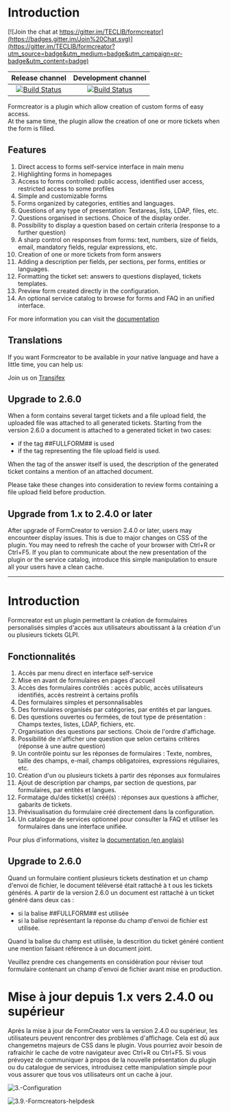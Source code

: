 # Introduction

[![Join the chat at https://gitter.im/TECLIB/formcreator](https://badges.gitter.im/Join%20Chat.svg)](https://gitter.im/TECLIB/formcreator?utm_source=badge&utm_medium=badge&utm_campaign=pr-badge&utm_content=badge) 

| **Release channel** | **Development channel** |
|:---:|:---:|
| [![Build Status](https://travis-ci.org/pluginsGLPI/formcreator.svg?branch=master)](https://travis-ci.org/pluginsGLPI/formcreator) | [![Build Status](https://travis-ci.org/pluginsGLPI/formcreator.svg?branch=develop)](https://travis-ci.org/pluginsGLPI/formcreator) |

Formcreator is a plugin which allow creation of custom forms of easy access.  
At the same time, the plugin allow the creation of one or more tickets when the form is filled. 

## Features

1. Direct access to forms self-service interface in main menu
2. Highlighting forms in homepages
3. Access to forms controlled: public access, identified user access, restricted access to some profiles
4. Simple and customizable forms
5. Forms organized by categories, entities and languages.
6. Questions of any type of presentation: Textareas, lists, LDAP, files, etc.
7. Questions organised in sections. Choice of the display order.
8. Possibility to display a question based on certain criteria (response to a further question)
9. A sharp control on responses from forms: text, numbers, size of fields, email, mandatory fields, regular expressions, etc.
10. Creation of one or more tickets from form answers
11. Adding a description per fields, per sections, per forms, entities or languages.
12. Formatting the ticket set: answers to questions displayed, tickets templates.
13. Preview form created directly in the configuration.
14. An optional service catalog to browse for forms and FAQ in an unified interface.

For more information you can visit the [documentation](http://glpi-plugins.readthedocs.io/en/latest/formcreator/)

## Translations

If you want Formcreator to be available in your native language and have a little time, you can help us:

Join us on [Transifex](https://www.transifex.com/teclib/glpi-project-plugin-formcreator)

## Upgrade to 2.6.0

When a form contains several target tickets and a file upload field, the uploaded file was attached to all generated tickets.
Starting from the version 2.6.0 a document is attached to a generated ticket in two cases:
* if the tag ##FULLFORM## is used
* if the tag representing the file upload field is used. 

When the tag of the answer itself is used, the description of the generated ticket contains a mention of an attached document.

Please take these changes into consideration to review forms containing a file upload field before production.

## Upgrade from 1.x to 2.4.0 or later

After upgrade of FormCreator to version 2.4.0 or later, users may encounteer display issues. This is due to major changes on CSS of the plugin. You may need to refresh the cache of your browser with Ctrl+R or Ctrl+F5. If you plan to communicate about the new presentation of the plugin or the service catalog, introduce this simple manipulation to ensure all your users have a clean cache.

------------------------------------------------------------------------------------------------------------------------

# Introduction


Formcreator est un plugin permettant la création de formulaires personalisés simples d'accès aux utilisateurs aboutissant à la création d'un ou plusieurs tickets GLPI.

## Fonctionnalités

1. Accès par menu direct en interface self-service
2. Mise en avant de formulaires en pages d'accueil
3. Accès des formulaires contrôlés : accès public, accès utilisateurs identifiés, accès restreint à certains profils
4. Des formulaires simples et personnalisables
5. Des formulaires organisés par catégories, par entités et par langues.
6. Des questions ouvertes ou fermées, de tout type de présentation : Champs textes, listes, LDAP, fichiers, etc.
7. Organisation des questions par sections. Choix de l'ordre d'affichage.
8. Possibilité de n'afficher une question que selon certains critères (réponse à une autre question)
9. Un contrôle pointu sur les réponses de formulaires : Texte, nombres, taille des champs, e-mail, champs obligatoires, expressions réguliaires, etc.
10. Création d'un ou plusieurs tickets à partir des réponses aux formulaires
11. Ajout de description par champs, par section de questions, par formulaires, par entités et langues.
12. Formatage du/des ticket(s) créé(s) : réponses aux questions à afficher, gabarits de tickets.
13. Prévisualisation du formulaire créé directement dans la configuration.
14. Un catalogue de services optionnel pour consulter la FAQ et utiliser les formulaires dans une interface unifiée.

Pour plus d'informations, visitez la [documentation (en anglais)](http://glpi-plugins.readthedocs.io/fr/latest/formcreator/)

## Upgrade to 2.6.0

Quand un formulaire contient plusieurs tickets destination et un champ d'envoi de fichier, le document téléversé était rattaché à t ous les tickets générés. A partir de la version 2.6.0 un document est rattaché à un ticket généré dans deux cas :
* si la balise ##FULLFORM## est utilisée
* si la balise représentant la réponse du champ d'envoi de fichier est utilisée.

Quand la balise du champ est utilisée, la descrition du ticket généré contient une mention faisant référence à un document joint.

Veuillez prendre ces changements en considération pour réviser tout formulaire contenant un champ d'envoi de fichier avant mise en production.

# Mise à jour depuis 1.x vers 2.4.0 ou supérieur

Après la mise à jour de FormCreator vers la version 2.4.0 ou supérieur, les utilisateurs peuvent rencontrer des problèmes d'affichage. Cela est dû aux changemetns majeurs de CSS dans le plugin. Vous pourriez avoir besoin de rafraichir le cache de votre navigateur avec Ctrl+R ou Ctrl+F5. Si vous prévoyez de communiquer à propos de la nouvelle présentation du plugin ou du catalogue de services, introduisez cette manipulation simple pour vous assurer que tous vos utilisateurs ont un cache à jour.

![3.-Configuration](/screenshot.png "Configuration")

![3.9.-Formcreators-helpdesk](/screenshot_2.png "Service catalog")

